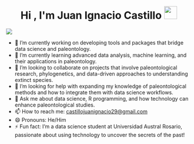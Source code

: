 <h1 align="center"><b>Hi , I'm Juan Ignacio Castillo </b><img src="https://media.giphy.com/media/hvRJCLFzcasrR4ia7z/giphy.gif" width="35"></h1>
<img src="https://dcbadge.limes.pink/api/shield/731007170858188850" />


- 🔭 I’m currently working on developing tools and packages that bridge data science and paleontology.
- 🌱 I’m currently learning advanced data analysis, machine learning, and their applications in paleontology.
- 👯 I’m looking to collaborate on projects that involve paleontological research, phylogenetics, and data-driven approaches to understanding extinct species.
- 🤔 I’m looking for help with expanding my knowledge of paleontological methods and how to integrate them with data science workflows.
- 💬 Ask me about data science, R programming, and how technology can enhance paleontological studies.
- 📫 How to reach me: castillojuanignacio29@gmail.com
- 😄 Pronouns: He/Him
- ⚡ Fun fact: I’m a data science student at Universidad Austral Rosario, passionate about using technology to uncover the secrets of the past!

